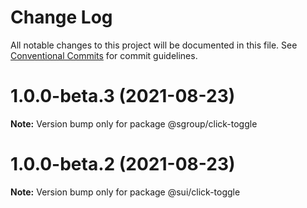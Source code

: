 # Change Log

All notable changes to this project will be documented in this file.
See [Conventional Commits](https://conventionalcommits.org) for commit guidelines.

# 1.0.0-beta.3 (2021-08-23)

**Note:** Version bump only for package @sgroup/click-toggle





# 1.0.0-beta.2 (2021-08-23)

**Note:** Version bump only for package @sui/click-toggle
